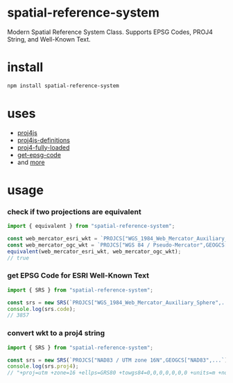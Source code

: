 # spatial-reference-system
Modern Spatial Reference System Class.  Supports EPSG Codes, PROJ4 String, and Well-Known Text.

# install
```bash
npm install spatial-reference-system
```

# uses
- [proj4js](http://proj4js.org/)
- [proj4js-definitions](https://github.com/danieljdufour/proj4js-definitions)
- [proj4-fully-loaded](https://github.com/danieljdufour/proj4-fully-loaded)
- [get-epsg-code](https://github.com/danieljdufour/get-epsg-code)
- and [more](https://github.com/DanielJDufour/spatial-reference-system/blob/main/package.json)

# usage
### check if two projections are equivalent
```js
import { equivalent } from "spatial-reference-system";

const web_mercator_esri_wkt = `PROJCS["WGS_1984_Web_Mercator_Auxiliary_Sphere",GEOGCS["GCS_WGS_1984",DATUM["D_WGS_1984",SPHEROID["WGS_1984",6378137.0,298.257223563]],PRIMEM["Greenwich",0.0],UNIT["Degree",0.017453292519943295]],PROJECTION["Mercator_Auxiliary_Sphere"],PARAMETER["False_Easting",0.0],PARAMETER["False_Northing",0.0],PARAMETER["Central_Meridian",0.0],PARAMETER["Standard_Parallel_1",0.0],PARAMETER["Auxiliary_Sphere_Type",0.0],UNIT["Meter",1.0]]`;
const web_mercator_ogc_wkt = `PROJCS["WGS 84 / Pseudo-Mercator",GEOGCS["WGS 84",DATUM["WGS_1984",SPHEROID["WGS 84",6378137,298.257223563,AUTHORITY["EPSG","7030"]],AUTHORITY["EPSG","6326"]],PRIMEM["Greenwich",0,AUTHORITY["EPSG","8901"]],UNIT["degree",0.0174532925199433,AUTHORITY["EPSG","9122"]],AUTHORITY["EPSG","4326"]],PROJECTION["Mercator_1SP"],PARAMETER["central_meridian",0],PARAMETER["scale_factor",1],PARAMETER["false_easting",0],PARAMETER["false_northing",0],UNIT["metre",1,AUTHORITY["EPSG","9001"]],AXIS["X",EAST],AXIS["Y",NORTH],EXTENSION["PROJ4","+proj=merc +a=6378137 +b=6378137 +lat_ts=0.0 +lon_0=0.0 +x_0=0.0 +y_0=0 +k=1.0 +units=m +nadgrids=@null +wktext  +no_defs"],AUTHORITY["EPSG","3857"]]`;
equivalent(web_mercator_esri_wkt, web_mercator_ogc_wkt);
// true
```

### get EPSG Code for ESRI Well-Known Text
```js
import { SRS } from "spatial-reference-system";

const srs = new SRS(`PROJCS["WGS_1984_Web_Mercator_Auxiliary_Sphere",...`);
console.log(srs.code);
// 3857
```

### convert wkt to a proj4 string
```js
import { SRS } from "spatial-reference-system";

const srs = new SRS(`PROJCS["NAD83 / UTM zone 16N",GEOGCS["NAD83",...`);
console.log(srs.proj4);
// "+proj=utm +zone=16 +ellps=GRS80 +towgs84=0,0,0,0,0,0,0 +units=m +no_defs"
```
